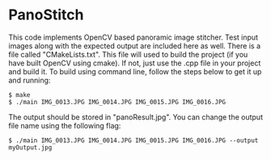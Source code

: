 # PanoStitch

This code implements OpenCV based panoramic image stitcher. Test input images along with 
the expected output are included here as well. There is a file called "CMakeLists.txt". 
This file will used to build the project (if you have built OpenCV using cmake). If not, 
just use the .cpp file in your project and build it. To build using command line, follow 
the steps below to get it up and running:

	$ make
	$ ./main IMG_0013.JPG IMG_0014.JPG IMG_0015.JPG IMG_0016.JPG

The output should be stored in "panoResult.jpg". You can change the output file name using the following flag:

	$ ./main IMG_0013.JPG IMG_0014.JPG IMG_0015.JPG IMG_0016.JPG --output myOutput.jpg